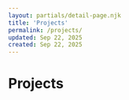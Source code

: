 ```yaml
---
layout: partials/detail-page.njk
title: 'Projects'
permalink: /projects/
updated: Sep 22, 2025
created: Sep 22, 2025
---
```


# Projects
